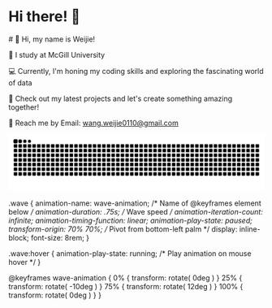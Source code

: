 
<h1>Hi there! <span class="wave">👋</span></h1>
# 👋 Hi, my name is Weijie!

📕 I study at McGill University

💻 Currently, I'm honing my coding skills and exploring the fascinating world of data

🚀 Check out my latest projects and let's create something amazing together! 

📧 Reach me by Email: [wang.weijie0110@gmail.com](wang.weijie0110@gmail.com)

<div>
  <img alt="my contributions" src="https://raw.githubusercontent.com/iam-weijie/iam-weijie/output/github-contribution-grid-snake.svg" />
</div>

.wave {
  animation-name: wave-animation;  /* Name of @keyframes element below */
  animation-duration: .75s;  /* Wave speed */
  animation-iteration-count: infinite;
  animation-timing-function: linear;
  animation-play-state: paused;
  transform-origin: 70% 70%;  /* Pivot from bottom-left palm */
  display: inline-block;
  font-size: 8rem;
}

.wave:hover {
  animation-play-state: running; /* Play animation on mouse hover */
}

@keyframes wave-animation {
  0% { transform: rotate( 0deg ) }
  25% { transform: rotate( -10deg ) }
  75% { transform: rotate( 12deg ) }
  100% { transform: rotate( 0deg ) }
}
